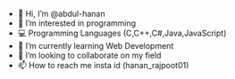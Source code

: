 - 👋 Hi, I’m @abdul-hanan
- 👀 I’m interested in programming
- 💻 Programming Languages (C,C++,C#,Java,JavaScript)
- 🌱 I’m currently learning Web Development
- 💞️ I’m looking to collaborate on my field
- 📫 How to reach me insta id (hanan_rajpoot01)

<!---
abdul-hanan79/abdul-hanan79 is a ✨ special ✨ repository because its `README.md` (this file) appears on your GitHub profile.
You can click the Preview link to take a look at your changes.
--->
